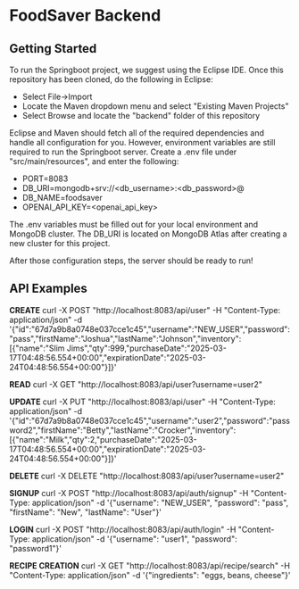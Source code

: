 # FoodSaver Backend
## Getting Started
To run the Springboot project, we suggest using the Eclipse IDE. Once this repository has been cloned, do the following in Eclipse:
- Select File->Import
- Locate the Maven dropdown menu and select "Existing Maven Projects"
- Select Browse and locate the "backend" folder of this repository

Eclipse and Maven should fetch all of the required dependencies and handle all configuration for you. However, environment variables are still required to run the Springboot server.
Create a .env file under "src/main/resources", and enter the following:
- PORT=8083
- DB_URI=mongodb+srv://<db_username>:<db_password>@<cluster>
- DB_NAME=foodsaver
- OPENAI_API_KEY=<openai_api_key>

The .env variables must be filled out for your local environment and MongoDB cluster. The DB_URI is located on MongoDB Atlas after creating a new cluster for this project.

After those configuration steps, the server should be ready to run!

## API Examples
**CREATE**
curl -X POST "http://localhost:8083/api/user" -H "Content-Type: application/json" -d '{"id":"67d7a9b8a0748e037cce1c45","username":"NEW_USER","password":"pass","firstName":"Joshua","lastName":"Johnson","inventory":[{"name":"Slim Jims","qty":999,"purchaseDate":"2025-03-17T04:48:56.554+00:00","expirationDate":"2025-03-24T04:48:56.554+00:00"}]}'

**READ**
curl -X GET "http://localhost:8083/api/user?username=user2"

**UPDATE**
curl -X PUT "http://localhost:8083/api/user" -H "Content-Type: application/json" -d '{"id":"67d7a9b8a0748e037cce1c45","username":"user2","password":"password2","firstName":"Betty","lastName":"Crocker","inventory":[{"name":"Milk","qty":2,"purchaseDate":"2025-03-17T04:48:56.554+00:00","expirationDate":"2025-03-24T04:48:56.554+00:00"}]}'

**DELETE**
curl -X DELETE "http://localhost:8083/api/user?username=user2"

**SIGNUP**
curl -X POST "http://localhost:8083/api/auth/signup" -H "Content-Type: application/json" -d '{"username": "NEW_USER", "password": "pass", "firstName": "New", "lastName": "User"}'

**LOGIN**
curl -X POST "http://localhost:8083/api/auth/login" -H "Content-Type: application/json" -d '{"username": "user1", "password": "password1"}'

**RECIPE CREATION**
curl -X GET "http://localhost:8083/api/recipe/search" -H "Content-Type: application/json" -d '{"ingredients": "eggs, beans, cheese"}'